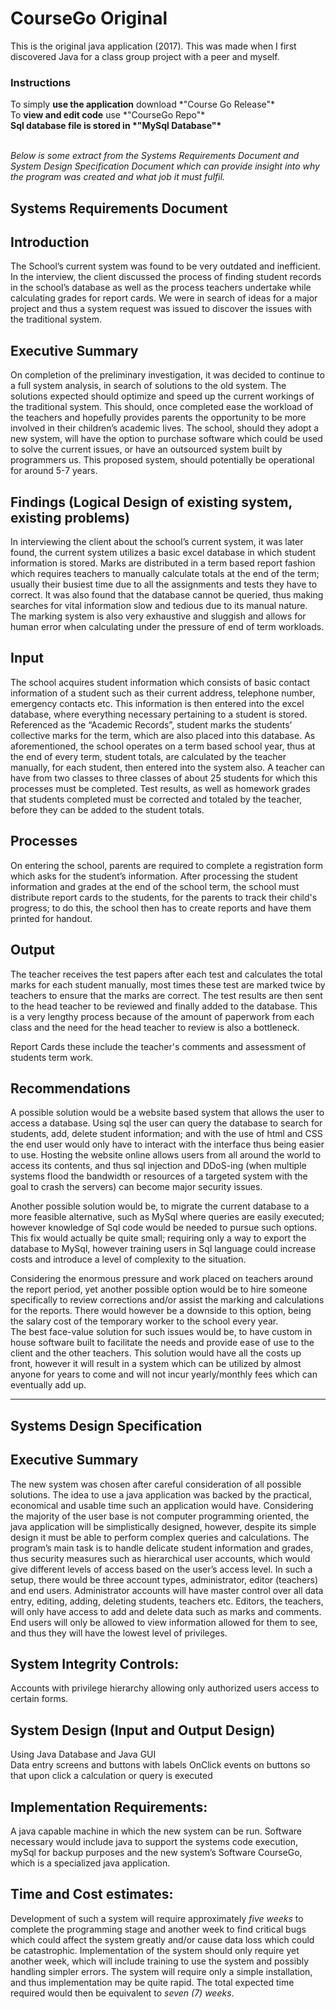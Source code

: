 # CourseGo Original

This is the original java application (2017). This was made when I first discovered Java for a class group project with a peer and myself.

<h3>Instructions</h3>
To simply <b>use the application</b> download *"Course Go Release"*<br>
To <b>view and edit code</b> use *"CourseGo Repo"*<br>
<b>Sql database file is stored in *"MySql Database"*</b><br><br>

*Below is some extract from the Systems Requirements Document and System Design Specification Document which can provide insight into why the program was created and what job it must fulfil.*

Systems Requirements Document 
---------------------------
Introduction
---------------------------

The School’s current system was found to be very outdated and inefficient. In the interview, the client discussed the process of finding student records in the school’s database as well as the process teachers undertake while calculating grades for report cards. We were in search of ideas for a major project and thus a system request was issued to discover the issues with the traditional system.
  
Executive Summary
---------------------------

On completion of the preliminary investigation, it was decided to continue to a full system analysis, in search of solutions to the old system. The solutions expected should optimize and speed up the current workings of the traditional system. This should, once completed ease the workload of the teachers and hopefully provides parents the opportunity to be more involved in their children’s academic lives.  The school, should they adopt a new system, will have the option to purchase software which could be used to solve the current issues, or have an outsourced system built by programmers us. This proposed system, should potentially be operational for around 5-7 years.

Findings (Logical Design of existing system, existing problems)
---------------------------

In interviewing the client about the school’s current system, it was later found, the current system utilizes a basic excel database in which student information is stored. Marks are distributed in a term based report fashion which requires teachers to manually calculate totals at the end of the term; usually their busiest time due to all the assignments and tests they have to correct. It was also found that the database cannot be queried, thus making searches for vital information slow and tedious due to its manual nature. The marking system is also very exhaustive and sluggish and allows for human error when calculating under the pressure of end of term workloads. 

Input 
---------------------------

The school acquires student information which consists of basic contact information of a student such as their current address, telephone number, emergency contacts etc. This information is then entered into the excel database, where everything necessary pertaining to a student is stored. Referenced as the “Academic Records”, student marks the students’ collective marks for the term, which are also placed into this database.
As aforementioned, the school operates on a term based school year, thus at the end of every term, student totals, are calculated by the teacher manually, for each student, then entered into the system also. A teacher can have from two classes to three classes of about 25 students for which this processes must be completed. Test results, as well as homework grades that students completed must be corrected and totaled by the teacher, before they can be added to the student totals. 

Processes
---------------------------
On entering the school, parents are required to complete a registration form which asks for the student’s information.
After processing the student information and grades at the end of the school term, the school must distribute report cards to the students, for the parents to track their child's progress; to do this, the school then has to create reports and have them printed for handout.

Output
---------------------------
The teacher receives the test papers after each test and calculates the total marks for each student manually, most times these test are marked twice by teachers to ensure that the marks are correct. The test results are then sent to the head teacher to be reviewed and finally added to the database. This is a very lengthy process because of the amount of paperwork from each class and the need for the head teacher to review is also a bottleneck.

Report Cards these include the teacher's comments and assessment of students term work.

Recommendations
---------------------------

A possible solution would be a website based system that allows the user to access a database. Using sql the user can query the database to search for students, add, delete student information; and with the use of html and CSS the end user would only have to interact with the interface thus being easier to use. Hosting the website online allows users from all around the world to access its contents, and thus sql injection and DDoS-ing (when multiple systems flood the bandwidth or resources of a targeted system with the goal to crash the servers) can become major security issues.

Another possible solution would be, to migrate the current database to a more feasible alternative, such as MySql where queries are easily executed; however knowledge of Sql code would be needed to pursue such options. This fix would actually be quite small; requiring only a way to export the database to MySql, however training users in Sql language could increase costs and introduce a level of complexity to the situation. 

Considering the enormous pressure and work placed on teachers around the report period, yet another possible option would be to hire someone specifically to review corrections and/or assist the marking and calculations for the reports. There would however be a downside to this option, being the salary cost of the temporary worker to the school every year.  
The best face-value solution for such issues would be, to have custom in house software built to facilitate the needs and provide ease of use to the client and the other teachers. This solution would have all the costs up front, however it will result in a system which can be utilized by almost anyone for years to come and will not incur yearly/monthly fees which can eventually add up.

<hr>

Systems Design Specification
---------------------------

Executive Summary 
---------------------------

The new system was chosen after careful consideration of all possible solutions.  The idea to use a java application was backed by the practical, economical and usable time such an application would have. Considering the majority of the user base is not computer programming oriented, the java application will be simplistically designed, however, despite its simple design it must be able to perform complex queries and calculations. The program’s main task is to handle delicate student information and grades, thus security measures such as hierarchical user accounts, which would give different levels of access based on the user’s access level. In such a setup, there would be three account types, administrator, editor (teachers) and end users. Administrator accounts will have master control over all data entry, editing, adding, deleting students, teachers etc. Editors, the teachers, will only have access to add and delete data such as marks and comments. End users will only be allowed to view information allowed for them to see, and thus they will have the lowest level of privileges. 

System Integrity Controls:
---------------------------
Accounts with privilege hierarchy allowing only authorized users access to certain forms.

System Design (Input and Output Design)
---------------------------
Using Java Database and Java GUI  
Data entry screens and buttons with labels 
OnClick events on buttons so that upon click a calculation or query is executed



Implementation Requirements:
---------------------------
A java capable machine in which the new system can be run. Software necessary would include java to support the systems code execution, mySql for backup purposes and the new system’s Software CourseGo, which is a specialized java application.



Time and Cost estimates: 
---------------------------

Development of such a system will require approximately *five weeks* to complete the programming stage and another week to find critical bugs which could affect the system greatly and/or cause data loss which could be catastrophic. Implementation of the system should only require yet another week, which will include training to use the system and possibly handling simpler errors. The system will require only a simple installation, and thus implementation may be quite rapid. The total expected time required would then be equivalent to *seven (7) weeks*.
